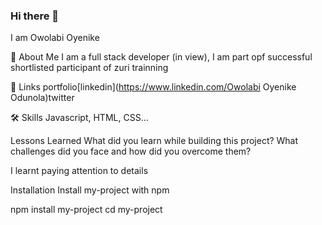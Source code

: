 ### Hi there 👋

<!--
**Ooyenike/Ooyenike** is a ✨ _special_ ✨ repository because its `README.md` (this file) appears on your GitHub profile.

Here are some ideas to get you started:

- 🔭 I’m currently working on ...
- 🌱 I’m currently learning ...
- 👯 I’m looking to collaborate on ...
- 🤔 I’m looking for help with ...
- 💬 Ask me about ...
- 📫 How to reach me: ...
- 😄 Pronouns: ...
- ⚡ Fun fact: ...
-->

I am Owolabi Oyenike

🚀 About Me
I am a full stack developer (in view), I am part opf successful shortlisted participant of zuri trainning

🔗 Links
portfolio[linkedin](https://www.linkedin.com/Owolabi Oyenike Odunola)twitter

🛠 Skills
Javascript, HTML, CSS...

Lessons Learned
What did you learn while building this project? What challenges did you face and how did you overcome them?

I learnt paying attention to details

Installation
Install my-project with npm

  npm install my-project
  cd my-project
